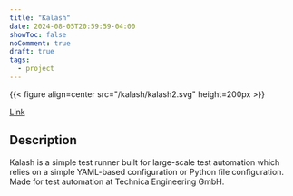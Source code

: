 ```yaml
---
title: "Kalash"
date: 2024-08-05T20:59:59-04:00
showToc: false
noComment: true
draft: true
tags:
  - project
---
```


{{< figure align=center src="/kalash/kalash2.svg" height=200px >}}

[Link](https://github.com/Technica-Engineering/kalash)

## Description

Kalash is a simple test runner built for large-scale test automation which relies on a simple YAML-based configuration or Python file configuration. Made for test automation at Technica Engineering GmbH.
